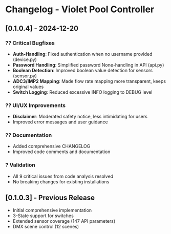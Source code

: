 # Changelog - Violet Pool Controller

## [0.1.0.4] - 2024-12-20

### ?? Critical Bugfixes
- **Auth-Handling**: Fixed authentication when no username provided (device.py)
- **Password Handling**: Simplified password None-handling in API (api.py)
- **Boolean Detection**: Improved boolean value detection for sensors (sensor.py)
- **ADC3/IMP2 Mapping**: Made flow rate mapping more transparent, keeps original values
- **Switch Logging**: Reduced excessive INFO logging to DEBUG level

### ?? UI/UX Improvements
- **Disclaimer**: Moderated safety notice, less intimidating for users
- Improved error messages and user guidance

### ?? Documentation
- Added comprehensive CHANGELOG
- Improved code comments and documentation

### ? Validation
- All 9 critical issues from code analysis resolved
- No breaking changes for existing installations

## [0.1.0.3] - Previous Release
- Initial comprehensive implementation
- 3-State support for switches
- Extended sensor coverage (147 API parameters)
- DMX scene control (12 scenes)
